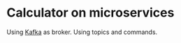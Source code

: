 # Calculator on microservices

Using [Kafka](https://docs.confluent.io/clients-confluent-kafka-dotnet/current/overview.html) as broker.
Using topics and commands.